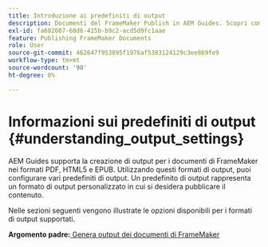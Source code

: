 ```yaml
---
title: Introduzione ai predefiniti di output
description: Documenti del FrameMaker Publish in AEM Guides. Scopri come generare l’output per i documenti di FrameMaker in formati PDF, HTML5 e EPUB.
exl-id: fa682007-68d6-415b-b9c2-acd5d9fc1aae
feature: Publishing FrameMaker Documents
role: User
source-git-commit: 462647f953895f1976af5383124129c3ee869fe9
workflow-type: tm+mt
source-wordcount: '90'
ht-degree: 0%

---
```


# Informazioni sui predefiniti di output {#understanding_output_settings}

AEM Guides supporta la creazione di output per i documenti di FrameMaker nei formati PDF, HTML5 e EPUB. Utilizzando questi formati di output, puoi configurare vari predefiniti di output. Un predefinito di output rappresenta un formato di output personalizzato in cui si desidera pubblicare il contenuto.

Nelle sezioni seguenti vengono illustrate le opzioni disponibili per i formati di output supportati.

**Argomento padre:**[ Genera output dei documenti di FrameMaker](fm-output-generatation.md)
